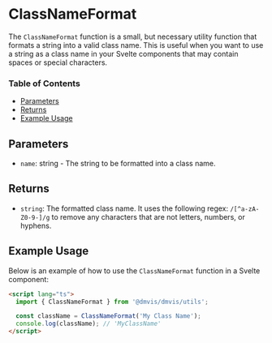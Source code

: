 # ClassNameFormat

The `ClassNameFormat` function is a small, but necessary utility function that formats a string into a valid class name. This is useful when you want to use a string as a class name in your Svelte components that may contain spaces or special characters.

### Table of Contents

- [Parameters](#parameters)
- [Returns](#returns)
- [Example Usage](#example-usage)

## Parameters

- `name`: string - The string to be formatted into a class name.

## Returns

- `string`: The formatted class name. It uses the following regex: `/[^a-zA-Z0-9-]/g` to remove any characters that are not letters, numbers, or hyphens.

## Example Usage

Below is an example of how to use the `ClassNameFormat` function in a Svelte component:

```html
<script lang="ts">
  import { ClassNameFormat } from '@dmvis/dmvis/utils';

  const className = ClassNameFormat('My Class Name');
  console.log(className); // 'MyClassName'
</script>
```
